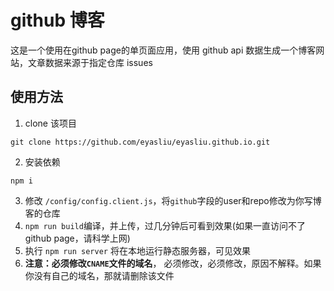 # github 博客

这是一个使用在github page的单页面应用，使用 github api 数据生成一个博客网站，文章数据来源于指定仓库 issues

## 使用方法

1. clone 该项目
```
git clone https://github.com/eyasliu/eyasliu.github.io.git
```

2. 安装依赖
```
npm i 
```

3. 修改 `/config/config.client.js`，将`github`字段的user和repo修改为你写博客的仓库
4. `npm run build`编译，并上传，过几分钟后可看到效果(如果一直访问不了github page，请科学上网)
5. 执行 `npm run server` 将在本地运行静态服务器，可见效果
5. **注意：必须修改`CNAME`文件的域名**， 必须修改，必须修改，原因不解释。如果你没有自己的域名，那就请删除该文件
